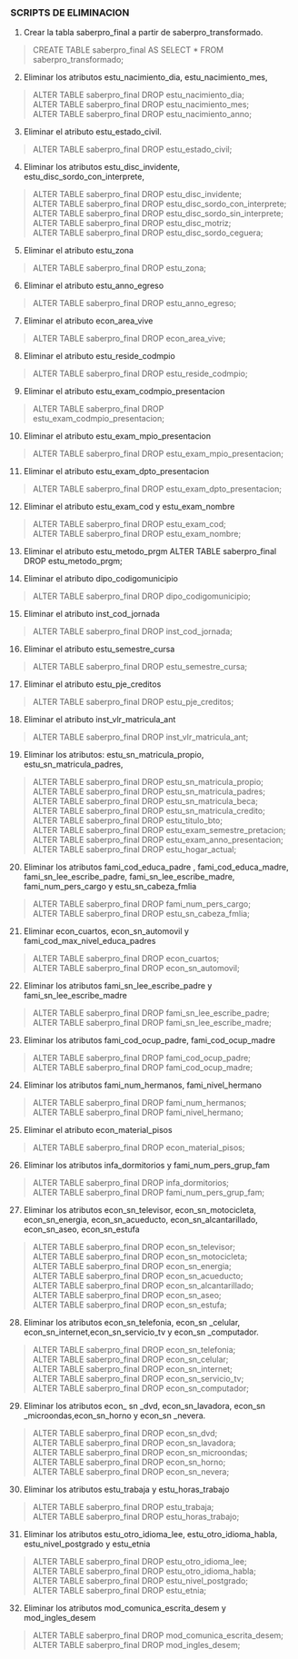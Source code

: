 ### SCRIPTS DE ELIMINACION

1. Crear la tabla saberpro_final a partir de saberpro_transformado.
>CREATE TABLE saberpro_final AS SELECT * FROM saberpro_transformado;

2. Eliminar los atributos estu_nacimiento_dia, estu_nacimiento_mes,
>ALTER TABLE saberpro_final DROP estu_nacimiento_dia;<br>
>ALTER TABLE saberpro_final DROP estu_nacimiento_mes;<br>
>ALTER TABLE saberpro_final DROP estu_nacimiento_anno;

3. Eliminar el atributo estu_estado_civil.
>ALTER TABLE saberpro_final DROP estu_estado_civil;<br>

4. Eliminar los atributos estu_disc_invidente, estu_disc_sordo_con_interprete,
>ALTER TABLE saberpro_final DROP estu_disc_invidente;<br>
>ALTER TABLE saberpro_final DROP estu_disc_sordo_con_interprete;<br>
>ALTER TABLE saberpro_final DROP estu_disc_sordo_sin_interprete;<br>
>ALTER TABLE saberpro_final DROP estu_disc_motriz;<br>
>ALTER TABLE saberpro_final DROP estu_disc_sordo_ceguera;

5. Eliminar el atributo estu_zona
>ALTER TABLE saberpro_final DROP estu_zona;

6. Eliminar el atributo estu_anno_egreso
>ALTER TABLE saberpro_final DROP estu_anno_egreso;

7. Eliminar el atributo econ_area_vive
>ALTER TABLE saberpro_final DROP econ_area_vive;

8. Eliminar el atributo estu_reside_codmpio
>ALTER TABLE saberpro_final DROP estu_reside_codmpio;

9. Eliminar el atributo estu_exam_codmpio_presentacion
>ALTER TABLE saberpro_final DROP estu_exam_codmpio_presentacion;

10. Eliminar el atributo estu_exam_mpio_presentacion
>ALTER TABLE saberpro_final DROP estu_exam_mpio_presentacion;

11. Eliminar el atributo estu_exam_dpto_presentacion
>ALTER TABLE saberpro_final DROP estu_exam_dpto_presentacion;

12. Eliminar el atributo estu_exam_cod y estu_exam_nombre
>ALTER TABLE saberpro_final DROP estu_exam_cod;<br>
>ALTER TABLE saberpro_final DROP estu_exam_nombre;

13. Eliminar el atributo estu_metodo_prgm
ALTER TABLE saberpro_final DROP estu_metodo_prgm;

14. Eliminar el atributo dipo_codigomunicipio
>ALTER TABLE saberpro_final DROP dipo_codigomunicipio;

15. Eliminar el atributo inst_cod_jornada
>ALTER TABLE saberpro_final DROP inst_cod_jornada;

16. Eliminar el atributo estu_semestre_cursa
>ALTER TABLE saberpro_final DROP estu_semestre_cursa;

17. Eliminar el atributo estu_pje_creditos
>ALTER TABLE saberpro_final DROP estu_pje_creditos;

18. Eliminar el atributo inst_vlr_matricula_ant
>ALTER TABLE saberpro_final DROP inst_vlr_matricula_ant;

19. Eliminar los atributos: estu_sn_matricula_propio, estu_sn_matricula_padres,
>ALTER TABLE saberpro_final DROP estu_sn_matricula_propio;<br>
>ALTER TABLE saberpro_final DROP estu_sn_matricula_padres;<br>
>ALTER TABLE saberpro_final DROP estu_sn_matricula_beca;<br>
>ALTER TABLE saberpro_final DROP estu_sn_matricula_credito;<br>
>ALTER TABLE saberpro_final DROP estu_titulo_bto;<br>
>ALTER TABLE saberpro_final DROP estu_exam_semestre_pretacion;<br>
>ALTER TABLE saberpro_final DROP estu_exam_anno_presentacion;<br>
>ALTER TABLE saberpro_final DROP estu_hogar_actual;

20. Eliminar los atributos fami_cod_educa_padre , fami_cod_educa_madre, fami_sn_lee_escribe_padre, fami_sn_lee_escribe_madre, fami_num_pers_cargo y estu_sn_cabeza_fmlia
>ALTER TABLE saberpro_final DROP fami_num_pers_cargo;<br>
>ALTER TABLE saberpro_final DROP estu_sn_cabeza_fmlia;

21. Eliminar econ_cuartos, econ_sn_automovil y fami_cod_max_nivel_educa_padres
>ALTER TABLE saberpro_final DROP econ_cuartos;<br>
>ALTER TABLE saberpro_final DROP econ_sn_automovil;


22. Eliminar los atributos fami_sn_lee_escribe_padre y fami_sn_lee_escribe_madre
>ALTER TABLE saberpro_final DROP fami_sn_lee_escribe_padre;<br>
>ALTER TABLE saberpro_final DROP fami_sn_lee_escribe_madre;


23. Eliminar los atributos fami_cod_ocup_padre, fami_cod_ocup_madre
>ALTER TABLE saberpro_final DROP fami_cod_ocup_padre;<br>
>ALTER TABLE saberpro_final DROP fami_cod_ocup_madre;

24. Eliminar los atributos fami_num_hermanos, fami_nivel_hermano
>ALTER TABLE saberpro_final DROP fami_num_hermanos;<br>
>ALTER TABLE saberpro_final DROP fami_nivel_hermano;

25. Eliminar el atributo econ_material_pisos
>ALTER TABLE saberpro_final DROP econ_material_pisos;

26. Eliminar los atributos infa_dormitorios y fami_num_pers_grup_fam
>ALTER TABLE saberpro_final DROP infa_dormitorios;<br>
>ALTER TABLE saberpro_final DROP fami_num_pers_grup_fam;

27. Eliminar los atributos econ_sn_televisor, econ_sn_motocicleta, econ_sn_energia, econ_sn_acueducto, econ_sn_alcantarillado, econ_sn_aseo, econ_sn_estufa
>ALTER TABLE saberpro_final DROP econ_sn_televisor;<br>
>ALTER TABLE saberpro_final DROP econ_sn_motocicleta;<br>
>ALTER TABLE saberpro_final DROP econ_sn_energia;<br>
>ALTER TABLE saberpro_final DROP econ_sn_acueducto;<br>
>ALTER TABLE saberpro_final DROP econ_sn_alcantarillado;<br>
>ALTER TABLE saberpro_final DROP econ_sn_aseo;<br>
>ALTER TABLE saberpro_final DROP econ_sn_estufa;

28. Eliminar los atributos econ_sn_telefonia, econ_sn _celular, econ_sn_internet,econ_sn_servicio_tv y econ_sn _computador.
>ALTER TABLE saberpro_final DROP econ_sn_telefonia;<br>
>ALTER TABLE saberpro_final DROP econ_sn_celular;<br>
>ALTER TABLE saberpro_final DROP econ_sn_internet;<br>
>ALTER TABLE saberpro_final DROP econ_sn_servicio_tv;<br>
>ALTER TABLE saberpro_final DROP econ_sn_computador;

29. Eliminar los atributos econ_ sn _dvd, econ_sn_lavadora, econ_sn _microondas,econ_sn_horno y econ_sn _nevera.
>ALTER TABLE saberpro_final DROP econ_sn_dvd;<br>
>ALTER TABLE saberpro_final DROP econ_sn_lavadora;<br>
>ALTER TABLE saberpro_final DROP econ_sn_microondas;<br>
>ALTER TABLE saberpro_final DROP econ_sn_horno;<br>
>ALTER TABLE saberpro_final DROP econ_sn_nevera;

30. Eliminar los atributos estu_trabaja y estu_horas_trabajo
>ALTER TABLE saberpro_final DROP estu_trabaja;<br>
>ALTER TABLE saberpro_final DROP estu_horas_trabajo;

31. Eliminar los atributos estu_otro_idioma_lee, estu_otro_idioma_habla, estu_nivel_postgrado y estu_etnia
>ALTER TABLE saberpro_final DROP estu_otro_idioma_lee;<br>
>ALTER TABLE saberpro_final DROP estu_otro_idioma_habla;<br>
>ALTER TABLE saberpro_final DROP estu_nivel_postgrado;<br>
>ALTER TABLE saberpro_final DROP estu_etnia;

32. Eliminar los atributos mod_comunica_escrita_desem y mod_ingles_desem
>ALTER TABLE saberpro_final DROP mod_comunica_escrita_desem;<br>
>ALTER TABLE saberpro_final DROP mod_ingles_desem;

